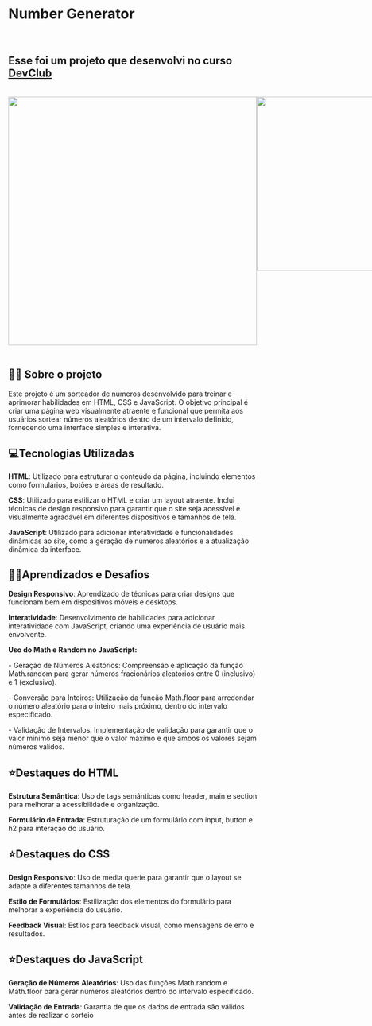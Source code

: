 <h1><strong>Number Generator</strong></h1>
<br>
<h2>Esse foi um projeto que desenvolvi no curso <a href="https://aulas.devclub.com.br/"><strong>DevClub</strong></a></h2>
<br>
<div style="display: flex; justify-content: space-between;">
  <img src="https://github.com/DeboraHonorato/number-generator/blob/main/assets/desktop.png?raw=true" style="width: 500px; height: auto;"/> <img src="https://github.com/DeboraHonorato/number-generator/blob/main/assets/mobile.png?raw=true" style="width: auto; height: 350px;" />
</div>
<br>
<h2>👩‍💻 Sobre o projeto</h2>
<p>Este projeto é um sorteador de números desenvolvido para treinar e aprimorar habilidades em HTML, CSS e JavaScript. O objetivo principal é criar uma página web visualmente atraente e funcional que permita aos usuários sortear números aleatórios dentro de um intervalo definido, fornecendo uma interface simples e interativa.</p>

<h2>💻​Tecnologias Utilizadas</h2>
<p><strong>HTML</strong>: Utilizado para estruturar o conteúdo da página, incluindo elementos como formulários, botões e áreas de resultado.</p>
<p><strong>CSS</strong>: Utilizado para estilizar o HTML e criar um layout atraente. Inclui técnicas de design responsivo para garantir que o site seja acessível e visualmente agradável em diferentes dispositivos e tamanhos de tela.</p>
<p><strong>JavaScript</strong>: Utilizado para adicionar interatividade e funcionalidades dinâmicas ao site, como a geração de números aleatórios e a atualização dinâmica da interface.</p>

<h2>👩‍🏫​Aprendizados e Desafios</h2>
<p><strong>Design Responsivo</strong>: Aprendizado de técnicas para criar designs que funcionam bem em dispositivos móveis e desktops.</p>
<p><strong>Interatividade</strong>: Desenvolvimento de habilidades para adicionar interatividade com JavaScript, criando uma experiência de usuário mais envolvente.</p>
<p><strong>Uso do Math e Random no JavaScript:</strong></p>
<p>- Geração de Números Aleatórios: Compreensão e aplicação da função Math.random para gerar números fracionários aleatórios entre 0 (inclusivo) e 1 (exclusivo).</p>
<p>- Conversão para Inteiros: Utilização da função Math.floor para arredondar o número aleatório para o inteiro mais próximo, dentro do intervalo especificado.</p>
<p>- Validação de Intervalos: Implementação de validação para garantir que o valor mínimo seja menor que o valor máximo e que ambos os valores sejam números válidos.</p>

<h2>⭐Destaques do HTML</h2>
<p><strong>Estrutura Semântica</strong>: Uso de tags semânticas como header, main e section para melhorar a acessibilidade e organização.</p>
<p><strong>Formulário de Entrada</strong>: Estruturação de um formulário com input, button e h2 para interação do usuário.</p>
  
<h2>⭐​​Destaques do CSS</h2>
<p><strong>Design Responsivo</strong>: Uso de media querie para garantir que o layout se adapte a diferentes tamanhos de tela.</p>
<p><strong>Estilo de Formulários</strong>: Estilização dos elementos do formulário para melhorar a experiência do usuário.</p>
<p><strong>Feedback Visua</strong>l: Estilos para feedback visual, como mensagens de erro e resultados.</p>

<h2>⭐Destaques do JavaScript</h2>
<p><strong>Geração de Números Aleatórios</strong>: Uso das funções Math.random e Math.floor para gerar números aleatórios dentro do intervalo especificado.</p>
<p><strong>Validação de Entrada</strong>: Garantia de que os dados de entrada são válidos antes de realizar o sorteio</p>





